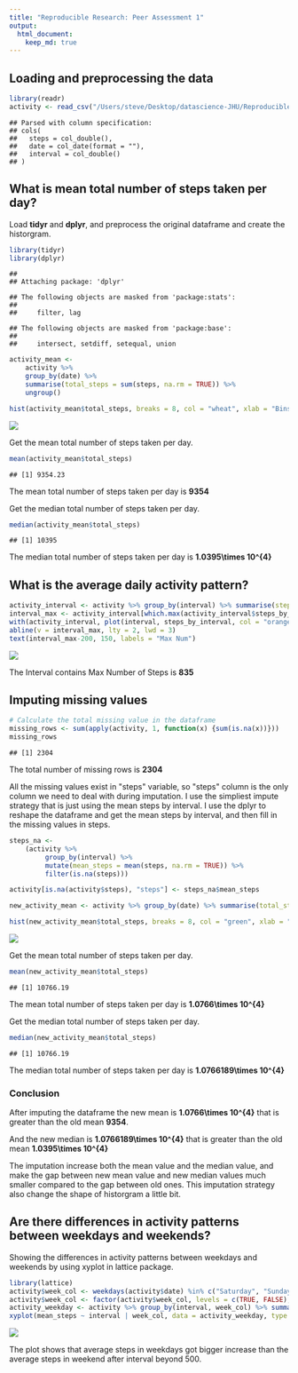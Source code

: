 ```yaml
---
title: "Reproducible Research: Peer Assessment 1"
output: 
  html_document:
    keep_md: true
---
```



## Loading and preprocessing the data


```r
library(readr)
activity <- read_csv("/Users/steve/Desktop/datascience-JHU/Reproducible_Research/RepData_PeerAssessment1/activity.csv")
```

```
## Parsed with column specification:
## cols(
##   steps = col_double(),
##   date = col_date(format = ""),
##   interval = col_double()
## )
```

## What is mean total number of steps taken per day?

Load **tidyr** and **dplyr**, and preprocess the original dataframe and create the historgram.


```r
library(tidyr)
library(dplyr)
```

```
## 
## Attaching package: 'dplyr'
```

```
## The following objects are masked from 'package:stats':
## 
##     filter, lag
```

```
## The following objects are masked from 'package:base':
## 
##     intersect, setdiff, setequal, union
```

```r
activity_mean <-
    activity %>%
    group_by(date) %>%
    summarise(total_steps = sum(steps, na.rm = TRUE)) %>%
    ungroup()

hist(activity_mean$total_steps, breaks = 8, col = "wheat", xlab = "Bins", ylab = "Frequency", main = "Average Steps Taken Per Day Historgram")
```

![](PA1_template_files/figure-html/Historgram_Original-1.png)<!-- -->

Get the mean total number of steps taken per day.


```r
mean(activity_mean$total_steps)
```

```
## [1] 9354.23
```

The mean total number of steps taken per day is **9354**

Get the median total number of steps taken per day.


```r
median(activity_mean$total_steps)
```

```
## [1] 10395
```

The median total number of steps taken per day is **1.0395\times 10^{4}**

## What is the average daily activity pattern?


```r
activity_interval <- activity %>% group_by(interval) %>% summarise(steps_by_interval = mean(steps, na.rm = TRUE))
interval_max <- activity_interval[which.max(activity_interval$steps_by_interval), "interval"]
with(activity_interval, plot(interval, steps_by_interval, col = "orange", type = "l", ylab = "steps", main = "Interval VS Steps Line Plot"))
abline(v = interval_max, lty = 2, lwd = 3)
text(interval_max-200, 150, labels = "Max Num")
```

![](PA1_template_files/figure-html/Interval_vs_Steps-1.png)<!-- -->

The Interval contains Max Number of Steps is **835**

## Imputing missing values


```r
# Calculate the total missing value in the dataframe
missing_rows <- sum(apply(activity, 1, function(x) {sum(is.na(x))}))
missing_rows
```

```
## [1] 2304
```
The total number of missing rows is **2304**

All the missing values exist in "steps" variable, so "steps" column is the only column we need to deal with during imputation.
I use the simpliest impute strategy that is just using the mean steps by interval. I use the dplyr to reshape the dataframe and get the mean steps by interval, and then fill in the missing values in steps.


```r
steps_na <-
    (activity %>%
         group_by(interval) %>%
         mutate(mean_steps = mean(steps, na.rm = TRUE)) %>%
         filter(is.na(steps)))

activity[is.na(activity$steps), "steps"] <- steps_na$mean_steps

new_activity_mean <- activity %>% group_by(date) %>% summarise(total_steps = sum(steps))

hist(new_activity_mean$total_steps, breaks = 8, col = "green", xlab = "bins", ylab = "Frequency", main = "Average Steps Taken Per Day Historgram Without Missing Values")
```

![](PA1_template_files/figure-html/Historgram_Without_Missing_Values-1.png)<!-- -->

Get the mean total number of steps taken per day.


```r
mean(new_activity_mean$total_steps)
```

```
## [1] 10766.19
```

The mean total number of steps taken per day is **1.0766\times 10^{4}**

Get the median total number of steps taken per day.


```r
median(new_activity_mean$total_steps)
```

```
## [1] 10766.19
```

The median total number of steps taken per day is **1.0766189\times 10^{4}**

### Conclusion

After imputing the dataframe the new mean is **1.0766\times 10^{4}** that is greater than the old mean **9354**. 

And the new median is **1.0766189\times 10^{4}** that is greater than the old mean **1.0395\times 10^{4}**

The imputation increase both the mean value and the median value, and make the gap between new mean value and new median values much smaller compared to the gap between old ones. This imputation strategy also change the shape of historgram a little bit.

## Are there differences in activity patterns between weekdays and weekends?

Showing the differences in activity patterns between weekdays and weekends by using xyplot in lattice package.


```r
library(lattice)
activity$week_col <- weekdays(activity$date) %in% c("Saturday", "Sunday")
activity$week_col <- factor(activity$week_col, levels = c(TRUE, FALSE), labels = c("weekend", "weekday"))
activity_weekday <- activity %>% group_by(interval, week_col) %>% summarise(mean_steps = mean(steps))
xyplot(mean_steps ~ interval | week_col, data = activity_weekday, type = "l", layout = c(1, 2), xlab = "Interval", ylab = "Number of Steps")
```

![](PA1_template_files/figure-html/Panel_Plot-1.png)<!-- -->

The plot shows that average steps in weekdays got bigger increase than the average steps in weekend after interval beyond 500. 
